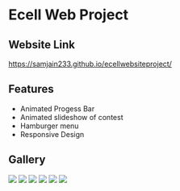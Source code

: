 <h1>Ecell Web Project</h1>
<h2>Website Link</h2>
<a href="https://samjain233.github.io/ecellwebsiteproject/">https://samjain233.github.io/ecellwebsiteproject/</a>
<h2>Features</h2>
<ul>
    <li>Animated Progess Bar</li>
    <li>Animated slideshow of contest</li>
    <li>Hamburger menu</li>
    <li>Responsive Design</li>
</ul>
<h2>Gallery</h2>
<img src="displayImage/1.png"></img>
<img src="displayImage/2.png"></img>
<img src="displayImage/3.png"></img>
<img src="displayImage/5.jpg"></img>
<img src="displayImage/6.jpg"></img>
<img src="displayImage/7.jpg"></img>




